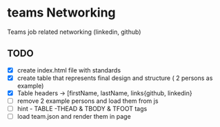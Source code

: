 # teams Networking

Teams job related networking  (linkedin, github)

## TODO

-[x] create index.html file with standards
-[x] create table that represents final design and structure ( 2 persons as example)
-[x] Table headers -> [firstName, lastName, links{github, linkedin}
-[ ] remove 2 example persons and load them from js
-[ ] hint - TABLE -THEAD & TBODY & TFOOT tags
-[ ] load team.json and render them in page
